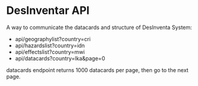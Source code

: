 # DesInventar API
A way to communicate the datacards and structure of DesInventa System:
- api/geographylist?country=cri
- api/hazardslist?country=idn
- api/effectslist?country=mwi
- api/datacards?country=lka&page=0

datacards endpoint returns 1000 datacards per page, then go to the next page.
